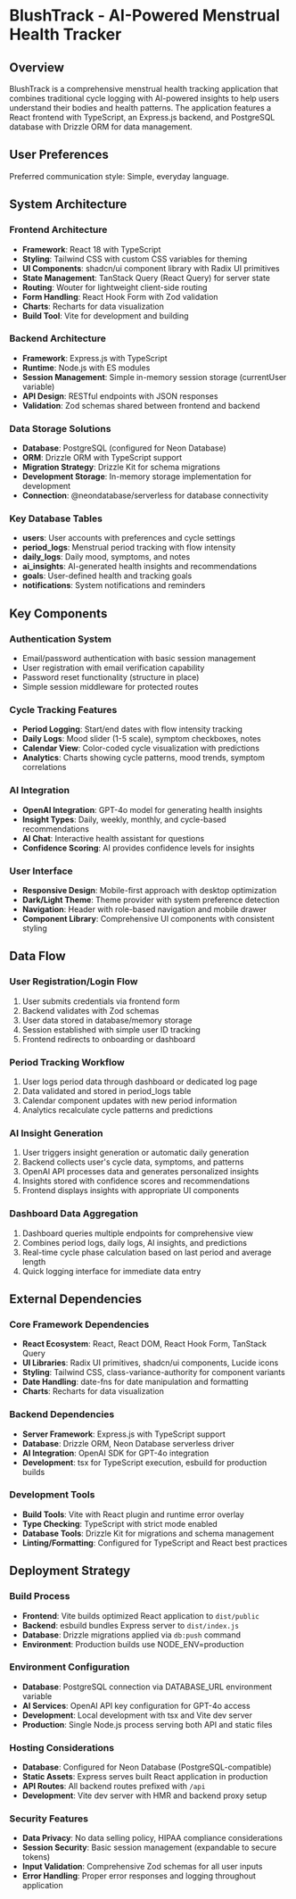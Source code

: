 # BlushTrack - AI-Powered Menstrual Health Tracker

## Overview

BlushTrack is a comprehensive menstrual health tracking application that combines traditional cycle logging with AI-powered insights to help users understand their bodies and health patterns. The application features a React frontend with TypeScript, an Express.js backend, and PostgreSQL database with Drizzle ORM for data management.

## User Preferences

Preferred communication style: Simple, everyday language.

## System Architecture

### Frontend Architecture
- **Framework**: React 18 with TypeScript
- **Styling**: Tailwind CSS with custom CSS variables for theming
- **UI Components**: shadcn/ui component library with Radix UI primitives
- **State Management**: TanStack Query (React Query) for server state
- **Routing**: Wouter for lightweight client-side routing
- **Form Handling**: React Hook Form with Zod validation
- **Charts**: Recharts for data visualization
- **Build Tool**: Vite for development and building

### Backend Architecture
- **Framework**: Express.js with TypeScript
- **Runtime**: Node.js with ES modules
- **Session Management**: Simple in-memory session storage (currentUser variable)
- **API Design**: RESTful endpoints with JSON responses
- **Validation**: Zod schemas shared between frontend and backend

### Data Storage Solutions
- **Database**: PostgreSQL (configured for Neon Database)
- **ORM**: Drizzle ORM with TypeScript support
- **Migration Strategy**: Drizzle Kit for schema migrations
- **Development Storage**: In-memory storage implementation for development
- **Connection**: @neondatabase/serverless for database connectivity

### Key Database Tables
- **users**: User accounts with preferences and cycle settings
- **period_logs**: Menstrual period tracking with flow intensity
- **daily_logs**: Daily mood, symptoms, and notes
- **ai_insights**: AI-generated health insights and recommendations
- **goals**: User-defined health and tracking goals
- **notifications**: System notifications and reminders

## Key Components

### Authentication System
- Email/password authentication with basic session management
- User registration with email verification capability
- Password reset functionality (structure in place)
- Simple session middleware for protected routes

### Cycle Tracking Features
- **Period Logging**: Start/end dates with flow intensity tracking
- **Daily Logs**: Mood slider (1-5 scale), symptom checkboxes, notes
- **Calendar View**: Color-coded cycle visualization with predictions
- **Analytics**: Charts showing cycle patterns, mood trends, symptom correlations

### AI Integration
- **OpenAI Integration**: GPT-4o model for generating health insights
- **Insight Types**: Daily, weekly, monthly, and cycle-based recommendations
- **AI Chat**: Interactive health assistant for questions
- **Confidence Scoring**: AI provides confidence levels for insights

### User Interface
- **Responsive Design**: Mobile-first approach with desktop optimization
- **Dark/Light Theme**: Theme provider with system preference detection
- **Navigation**: Header with role-based navigation and mobile drawer
- **Component Library**: Comprehensive UI components with consistent styling

## Data Flow

### User Registration/Login Flow
1. User submits credentials via frontend form
2. Backend validates with Zod schemas
3. User data stored in database/memory storage
4. Session established with simple user ID tracking
5. Frontend redirects to onboarding or dashboard

### Period Tracking Workflow
1. User logs period data through dashboard or dedicated log page
2. Data validated and stored in period_logs table
3. Calendar component updates with new period information
4. Analytics recalculate cycle patterns and predictions

### AI Insight Generation
1. User triggers insight generation or automatic daily generation
2. Backend collects user's cycle data, symptoms, and patterns
3. OpenAI API processes data and generates personalized insights
4. Insights stored with confidence scores and recommendations
5. Frontend displays insights with appropriate UI components

### Dashboard Data Aggregation
1. Dashboard queries multiple endpoints for comprehensive view
2. Combines period logs, daily logs, AI insights, and predictions
3. Real-time cycle phase calculation based on last period and average length
4. Quick logging interface for immediate data entry

## External Dependencies

### Core Framework Dependencies
- **React Ecosystem**: React, React DOM, React Hook Form, TanStack Query
- **UI Libraries**: Radix UI primitives, shadcn/ui components, Lucide icons
- **Styling**: Tailwind CSS, class-variance-authority for component variants
- **Date Handling**: date-fns for date manipulation and formatting
- **Charts**: Recharts for data visualization

### Backend Dependencies
- **Server Framework**: Express.js with TypeScript support
- **Database**: Drizzle ORM, Neon Database serverless driver
- **AI Integration**: OpenAI SDK for GPT-4o integration
- **Development**: tsx for TypeScript execution, esbuild for production builds

### Development Tools
- **Build Tools**: Vite with React plugin and runtime error overlay
- **Type Checking**: TypeScript with strict mode enabled
- **Database Tools**: Drizzle Kit for migrations and schema management
- **Linting/Formatting**: Configured for TypeScript and React best practices

## Deployment Strategy

### Build Process
- **Frontend**: Vite builds optimized React application to `dist/public`
- **Backend**: esbuild bundles Express server to `dist/index.js`
- **Database**: Drizzle migrations applied via `db:push` command
- **Environment**: Production builds use NODE_ENV=production

### Environment Configuration
- **Database**: PostgreSQL connection via DATABASE_URL environment variable
- **AI Services**: OpenAI API key configuration for GPT-4o access
- **Development**: Local development with tsx and Vite dev server
- **Production**: Single Node.js process serving both API and static files

### Hosting Considerations
- **Database**: Configured for Neon Database (PostgreSQL-compatible)
- **Static Assets**: Express serves built React application in production
- **API Routes**: All backend routes prefixed with `/api`
- **Development**: Vite dev server with HMR and backend proxy setup

### Security Features
- **Data Privacy**: No data selling policy, HIPAA compliance considerations
- **Session Security**: Basic session management (expandable to secure tokens)
- **Input Validation**: Comprehensive Zod schemas for all user inputs
- **Error Handling**: Proper error responses and logging throughout application